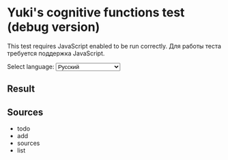 # Yuki's cognitive functions test (debug version)

This test requires JavaScript enabled to be run correctly. Для работы теста требуется поддержка JavaScript.

<p>
<label for="lang">Select language:</label>
<select id="lang" onchange="chlang()">
    <option name="lang" value="ru" selected>Русский</option>
    <option name="lang" value="en">English | TODO</option>
    <option name="lang" value="uk">(Украинский) | TODO</option>
</select>
</p>

<div id="test_contents">
</div>

## Result

<div id="res">
</div>

## Sources

- todo
- add
- sources
- list

<script src="jquery.js"></script>
<script src="test.js"></script>
<script src="mbti2.js"></script>
